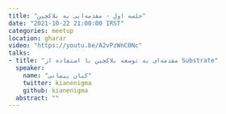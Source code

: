 ```yaml
---
title: "جلسه اول - مقدمه‌ایی به بلاکچین"
date: "2021-10-22 21:00:00 IRST"
categories: meetup 
location: gharar
video: "https://youtu.be/A2vPzWnC0Nc"
talks:
- title: "مقدمه‌ای به توسعه بلاکچین با استفاده از Substrate"
  speaker:
    name: "کیان پیمانی"
    twitter: kianenigma
    github: kianenigma
  abstract: ""
---
```


